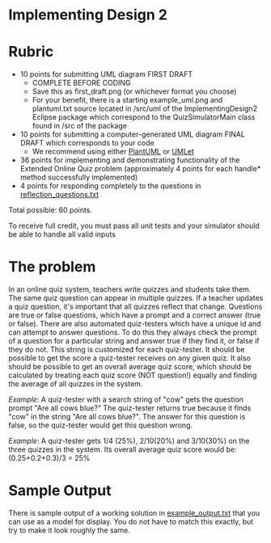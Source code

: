 # Implementing Design 2

# Rubric


* 10 points for submitting UML diagram FIRST DRAFT
  * COMPLETE BEFORE CODING
  * Save this as first_draft.png (or whichever format you choose)
  * For your benefit, there is a starting example_uml.png and plantuml.txt source located in /src/uml of the ImplementingDesign2 Eclipse package which correspond to the QuizSimulatorMain class found in /src of the package
* 10 points for submitting a computer-generated UML diagram FINAL DRAFT which corresponds to your code
  *  We recommend using either [PlantUML](http://plantuml.com/plantuml) or [UMLet](http://www.umlet.com/)
* 36 points for implementing and demonstrating functionality of the Extended Online Quiz problem (approximately 4 points for each handle* method successfully implemented)
* 4 points for responding completely to the questions in [reflection_questions.txt](src/reflection_questions.txt)

Total possible: 60 points. 

To receive full credit, you must pass all unit tests and your simulator should be able to handle all valid inputs

# The problem

In an online quiz system, teachers write quizzes and students take them. The same quiz question can appear in multiple quizzes. If a teacher updates a quiz question, it's important that all quizzes reflect that change. Questions are true or false questions, which have a prompt and a correct answer (true or false). There are also automated quiz-testers which have a unique id and can attempt to answer questions. To do this they always check the prompt of a question for a particular string and answer true if they find it, or false if they do not. This string is customized for each quiz-tester. It should be possible to get the score a quiz-tester receives on any given quiz. It also should be possible to get an overall average quiz score, which should be calculated by treating each quiz score (NOT question!) equally and finding the average of all quizzes in the system.

*Example*: A quiz-tester with a search string of "cow" gets the question prompt "Are all cows blue?" The quiz-tester returns true because it finds "cow" in the string "Are all cows blue?". The answer for this question is false, so the quiz-tester would get this question wrong.

*Example*: A quiz-tester gets 1/4 (25%), 2/10(20%) and 3/10(30%) on the three quizzes in the system. Its overall average quiz score would be: (0.25+0.2+0.3)/3 = 25%

# Sample Output

There is sample output of a working solution in
[example_output.txt](src/example_output.txt) that you can use as a
model for display. You do not have to match this exactly, but try to
make it look roughly the same.
